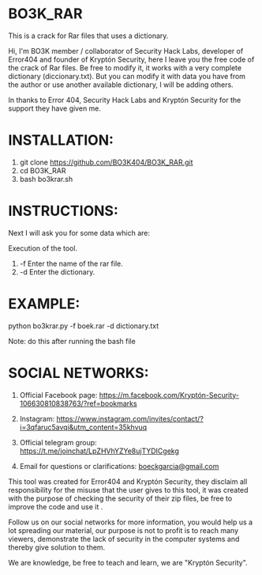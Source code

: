 # BO3K_RAR

This is a crack for Rar files that uses a dictionary.

Hi, I'm BO3K member / collaborator of Security Hack Labs, developer of Error404 and founder of Kryptón Security, here I leave you the free code of the crack of Rar files. Be free to modify it, it works with a very complete dictionary (diccionary.txt). But you can modify it with data you have from the author or use another available dictionary, I will be adding others.

In thanks to Error 404, Security Hack Labs and Kryptón Security for the support they have given me.

# INSTALLATION:

   1) git clone https://github.com/BO3K404/BO3K_RAR.git
   2) cd BO3K_RAR
   3) bash bo3krar.sh

# INSTRUCTIONS:

Next I will ask you for some data which are:

Execution of the tool.

   1) -f Enter the name of the rar file.
   2) -d Enter the dictionary.

# EXAMPLE:

python bo3krar.py -f boek.rar -d dictionary.txt

Note: do this after running the bash file

# SOCIAL NETWORKS:

   1) Official Facebook page: https://m.facebook.com/Kryptón-Security-106630810838763/?ref=bookmarks

   2) Instagram: https://www.instagram.com/invites/contact/?i=3qfaruc5avqi&utm_content=35khvuq

   3) Official telegram group: https://t.me/joinchat/LpZHVhYZYe8ujTYDICgekg

   4) Email for questions or clarifications: boeckgarcia@gmail.com

This tool was created for Error404 and Kryptón Security, they disclaim all responsibility for the misuse that the user gives to this tool, it was created with the purpose of checking the security of their zip files, be free to improve the code and use it .

Follow us on our social networks for more information, you would help us a lot spreading our material, our purpose is not to profit is to reach many viewers, demonstrate the lack of security in the computer systems and thereby give solution to them.

We are knowledge, be free to teach and learn, we are "Kryptón Security".

